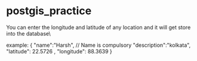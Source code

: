 # postgis_practice

You can enter the longitude and latitude of any location and it will get store into the database\

example: 
{
     "name":"Harsh", // Name is compulsory
    "description":"kolkata",
    "latitude": 22.5726 ,
    "longitude": 88.3639
}
